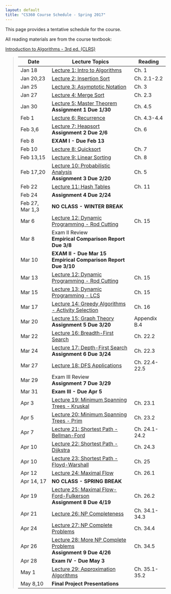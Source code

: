 ```yaml
---
layout: default
title: "CS360 Course Schedule - Spring 2017"
---
```


This page provides a tentative schedule for the course.

All reading materials are from the course textbook:

[Introduction to Algorithms - 3rd ed. (CLRS)](http://mitpress.mit.edu/books/introduction-algorithms)

> Date | Lecture Topics | Reading |
> ---- | -------------- | ------- |
> Jan 18    | [Lecture 1: Intro to Algorithms](../lectures/lecture01.html) | Ch. 1 |
> Jan 20,23 | [Lecture 2: Insertion Sort](../lectures/lecture02.html) | Ch. 2.1-2.2 |
> Jan 25    | [Lecture 3: Asymptotic Notation](../lectures/lecture03.html) | Ch. 3 |
> Jan 27    | [Lecture 4: Merge Sort](../lectures/lecture04.html) | Ch. 2.3 |
> Jan 30    | [Lecture 5: Master Theorem](../lectures/lecture05.html) <br /> **Assignment 1 Due 1/30** | Ch. 4.5 |
> Feb 1     | [Lecture 6: Recurrence](../lectures/lecture06.html) | Ch. 4.3-4.4 |
> Feb 3,6   | [Lecture 7: Heapsort](../lectures/lecture07.html)  <br /> **Assignment 2 Due 2/6** | Ch. 6 |
> Feb 8     | **EXAM I - Due Feb 13**               |             |
> Feb 10    | [Lecture 8: Quicksort](../lectures/lecture08.html) | Ch. 7 |
> Feb 13,15 | [Lecture 9: Linear Sorting](../lectures/lecture09.html)  | Ch. 8 |
> Feb 17,20 | [Lecture 10: Probabilistic Analysis](../lectures/lecture10.html) <br /> **Assignment 3 Due 2/20** | Ch. 5 |
> Feb 22    | [Lecture 11: Hash Tables](../lectures/lecture11.html) | Ch. 11 |
> Feb 24    | **Assignment 4 Due 2/24** |   |
> Feb 27, Mar 1,3 | **NO CLASS - WINTER BREAK** |    |
> Mar 6     | [Lecture 12: Dynamic Programming - Rod Cutting](../lectures/lecture12.html) | Ch. 15 |
> Mar 8     | Exam II Review  <br /> **Empirical Comparison Report Due 3/8** |    |
> Mar 10    | **EXAM II - Due Mar 15** <br /> **Empirical Comparison Report Due 3/10**               |             |
> Mar 13    | [Lecture 12: Dynamic Programming - Rod Cutting](../lectures/lecture12.html) | Ch. 15 |
> Mar 15    | [Lecture 13: Dynamic Programming - LCS](../lectures/lecture13.html) | Ch. 15 |
> Mar 17    | [Lecture 14: Greedy Algorithms - Activity Selection](../lectures/lecture14.html) | Ch. 16 |
> Mar 20    | [Lecture 15: Graph Theory](../lectures/lecture15.html) <br /> **Assignment 5 Due 3/20** | Appendix B.4 |
> Mar 22    | [Lecture 16: Breadth-First Search](../lectures/lecture16.html) | Ch. 22.2 |
> Mar 24    | [Lecture 17: Depth-First Search](../lectures/lecture17.html) <br /> **Assignment 6 Due 3/24**  | Ch. 22.3 |
> Mar 27    | [Lecture 18: DFS Applications](../lectures/lecture18.html) | Ch. 22.4-22.5 |
> Mar 29    | Exam III Review <br /> **Assignment 7 Due 3/29**  |    |
> Mar 31    | **Exam III - Due Apr 5** |  |
> Apr 3     | [Lecture 19: Minimum Spanning Trees - Kruskal](../lectures/lecture19.html) | Ch. 23.1 |
> Apr 5     | [Lecture 20: Minimum Spanning Trees - Prim](../lectures/lecture20.html) | Ch. 23.2 |
> Apr 7     | [Lecture 21: Shortest Path - Bellman-Ford](../lectures/lecture21.html) | Ch. 24.1-24.2 |
> Apr 10    | [Lecture 22: Shortest Path - Dijkstra](../lectures/lecture22.html) | Ch. 24.3 |
> Apr 10    | [Lecture 23: Shortest Path - Floyd-Warshall](../lectures/lecture23.html) | Ch. 25 |
> Apr 12    | [Lecture 24: Maximal Flow](../lectures/lecture24.html) | Ch. 26.1 |
> Apr 14, 17| **NO CLASS - SPRING BREAK** |   |
> Apr 19    | [Lecture 25: Maximal Flow- Ford-Fulkerson](../lectures/lecture25.html) <br /> **Assignment 8 Due 4/19** | Ch. 26.2 |
> Apr 21    | [Lecture 26: NP Completeness](../lectures/lecture26.html) | Ch. 34.1-34.3 |
> Apr 24    | [Lecture 27: NP Complete Problems](../lectures/lecture27.html) | Ch. 34.4 |
> Apr 26    | [Lecture 28: More NP Complete Problems](../lectures/lecture28.html) <br /> **Assignment 9 Due 4/26** | Ch. 34.5 |
> Apr 28    | **Exam IV - Due May 3** |  |
> May 1     | [Lecture 29: Approximation Algorithms](../lectures/lecture29.html) | Ch. 35.1-35.2 |
> May 8,10  | **Final Project Presentations** |  |












